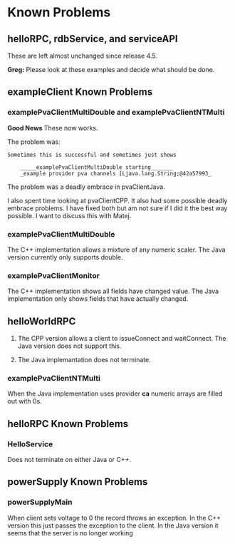 # Known Problems

## helloRPC, rdbService, and serviceAPI

These are left almost unchanged since release 4.5.

**Greg:** Please look at these examples and decide what should be done.


## exampleClient Known Problems


### examplePvaClientMultiDouble and examplePvaClientNTMulti

**Good News** These now works.

The problem was:

    Sometimes this is successful and sometimes just shows

        _____examplePvaClientMultiDouble starting_______
        _example provider pva channels [Ljava.lang.String;@42a57993_

The problem was a deadly embrace in pvaClientJava.

I also spent time looking at pvaClientCPP.
It also had some possible deadly embrace problems.
I have fixed both but am not sure if I did it the best way possible.
I want to discuss this with Matej.


### examplePvaClientMultiDouble

The C++ implementation allows a mixture of any numeric scaler.
The Java version currently only supports double.

### examplePvaClientMonitor

The C++ implementation shows all fields have changed value.
The Java implementation only shows fields that have actually changed.

## helloWorldRPC

1) The CPP version allows a client to issueConnect and waitConnect.
The Java version does not support this.

2) The Java implemantation does not terminate.


### examplePvaClientNTMulti

When the Java implementation uses provider **ca** numeric arrays are filled out with 0s.

## helloRPC Known Problems

### HelloService

Does not terminate on either Java or C++.

## powerSupply Known Problems

### powerSupplyMain

When client sets voltage to 0 the record throws an exception.
In the C++ version this just passes the exception to the client.
In the Java version it seems that the server is no longer working




